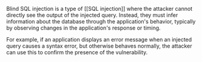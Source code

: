 Blind SQL injection is a type of [[SQL injection]] where the attacker cannot directly see the output of the injected query. Instead, they must infer information about the database through the application's behavior, typically by observing changes in the application's response or timing. 

For example, if an application displays an error message when an injected query causes a syntax error, but otherwise behaves normally, the attacker can use this to confirm the presence of the vulnerability.